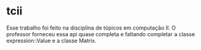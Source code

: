 # tcii

Esse trabalho foi feito na disciplina de tópicos em computação II.
O professor forneceu essa api quase completa e faltando completar a classe expression::Value e a classe Matrix.
